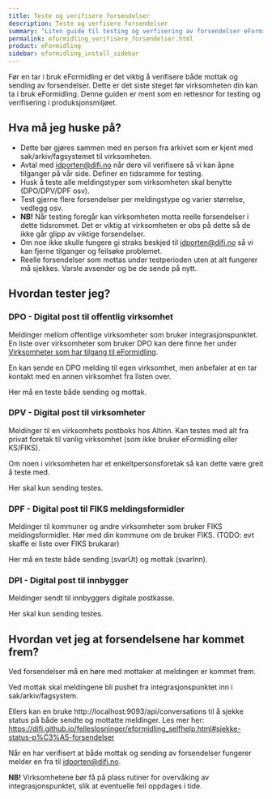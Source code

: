 ```yaml
---
title: Teste og verifisere forsendelser
description: Teste og verfisere forsendelser
summary: "Liten guide til testing og verfisering av forsendelser eFormidling"
permalink: eformidling_verifisere_forsendelser.html
product: eFormidling
sidebar: eformidling_install_sidebar
---
```


Før en tar i bruk eFormidling er det viktig å verifisere både mottak og sending av forsendelser. Dette er det siste steget før virksomheten din kan ta i bruk eFormidling. Denne guiden er ment som en rettesnor for testing og verifisering i produksjonsmiljøet.

## Hva må jeg huske på?

- Dette bør gjøres sammen med en person fra arkivet som er kjent med sak/arkiv/fagsystemet til virksomheten.
- Avtal med idporten@difi.no når dere vil verifisere så vi kan åpne tilganger på vår side. Definer en tidsramme for testing.
- Husk å teste alle meldingstyper som virksomheten skal benytte (DPO/DPV/DPF osv).
- Test gjerne flere forsendelser per meldingstype og varier størrelse, vedlegg osv.
- **NB!** Når testing foregår kan virksomheten motta reelle forsendelser i dette tidsrommet. Det er viktig at virksomheten er obs på dette så de ikke går glipp av viktige forsendelser.
- Om noe ikke skulle fungere gi straks beskjed til idporten@difi.no så vi kan fjerne tilganger og feilsøke problemet.
- Reelle forsendelser som mottas under testperioden uten at alt fungerer må sjekkes. Varsle avsender og be de sende på nytt.

## Hvordan tester jeg?

### DPO - Digital post til offentlig virksomhet
Meldinger mellom offentlige virksomheter som bruker integrasjonspunktet. En liste over virksomheter som bruker DPO kan dere finne her under [Virksomheter som har tilgang til eFormidling](https://samarbeid.difi.no/felleslosninger/eformidling).

En kan sende en DPO melding til egen virksomhet, men anbefaler at en tar kontakt med en annen virksomhet fra listen over.

Her må en teste både sending og mottak.

### DPV - Digital post til virksomheter
Meldinger til en virksomhets postboks hos Altinn. Kan testes med alt fra privat foretak til vanlig virksomhet (som ikke bruker eFormidling eller KS/FIKS).

Om noen i virksomheten har et enkeltpersonsforetak så kan dette være greit å teste med.

Her skal kun sending testes.

### DPF - Digital post til FIKS meldingsformidler
Meldinger til kommuner og andre virksomheter som bruker FIKS meldingsformidler. Hør med din kommune om de bruker FIKS. (TODO: evt skaffe ei liste over FIKS brukarar)

Her må en teste både sending (svarUt) og mottak (svarInn).

### DPI - Digital post til innbygger
Meldinger sendt til innbyggers digitale postkasse. 

Her skal kun sending testes.

## Hvordan vet jeg at forsendelsene har kommet frem?

Ved forsendelser må en høre med mottaker at meldingen er kommet frem.

Ved mottak skal meldingene bli pushet fra integrasjonspunktet inn i sak/arkiv/fagsystem.

Ellers kan en bruke http://localhost:9093/api/conversations til å sjekke status på både sendte og mottatte meldinger.
Les mer her: https://difi.github.io/felleslosninger/eformidling_selfhelp.html#sjekke-status-p%C3%A5-forsendelser

Når en har verifisert at både mottak og sending av forsendelser fungerer melder en fra til idporten@difi.no.

**NB!** Virksomhetene bør få på plass rutiner for overvåking av integrasjonspunktet, slik at eventuelle feil oppdages i tide.

